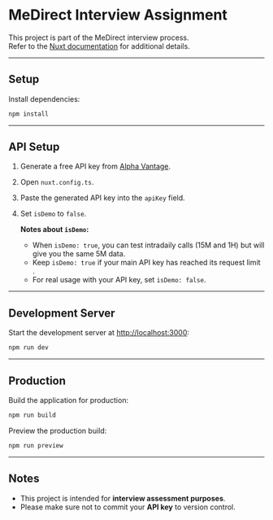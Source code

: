 # MeDirect Interview Assignment

This project is part of the MeDirect interview process.  
Refer to the [Nuxt documentation](https://nuxt.com/docs/getting-started/introduction) for additional details.

---

## Setup

Install dependencies:

```bash
npm install
```

---

## API Setup

1. Generate a free API key from [Alpha Vantage](https://www.alphavantage.co/support/#api-key).
2. Open `nuxt.config.ts`.
3. Paste the generated API key into the `apiKey` field.
4. Set `isDemo` to `false`.  

   **Notes about `isDemo`:**
   - When `isDemo: true`, you can test intradaily calls (15M and 1H) but will give you the same 5M data.  
   - Keep `isDemo: true` if your main API key has reached its request limit .  
   - For real usage with your API key, set `isDemo: false`.  

---

## Development Server

Start the development server at [http://localhost:3000](http://localhost:3000):

```bash
npm run dev
```

---

## Production

Build the application for production:

```bash
npm run build
```

Preview the production build:

```bash
npm run preview
```

---

## Notes

- This project is intended for **interview assessment purposes**.  
- Please make sure not to commit your **API key** to version control.  
